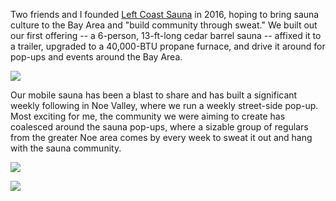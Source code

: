 Two friends and I founded [Left Coast Sauna](https://leftcoastsauna.com) in 2016, hoping to bring sauna culture to the Bay Area and "build community through sweat." We built out our first offering -- a 6-person, 13-ft-long cedar barrel sauna -- affixed it to a trailer, upgraded to a 40,000-BTU propane furnace, and drive it around for pop-ups and events around the Bay Area.

[![](https://s3-us-west-1.amazonaws.com/sasha-public-assets/sashafklein/LCS-2.jpg)](https://www.instagram.com/leftcoastsauna)

Our mobile sauna has been a blast to share and has built a significant weekly following in Noe Valley, where we run a weekly street-side pop-up. Most exciting for me, the community we were aiming to create has coalesced around the sauna pop-ups, where a sizable group of regulars from the greater Noe area comes by every week to sweat it out and hang with the sauna community.

[![](https://s3-us-west-1.amazonaws.com/sasha-public-assets/sashafklein/LCS-3.jpg)](https://www.instagram.com/leftcoastsauna)

[![](https://s3-us-west-1.amazonaws.com/sasha-public-assets/sashafklein/LCS-4.jpg)](https://www.instagram.com/leftcoastsauna)
